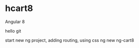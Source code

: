# hcart8
Angular 8

hello git      

start new ng project, adding routing, using css
ng new ng-cart8